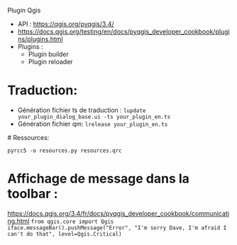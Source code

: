 Plugin Qgis
 - API : https://qgis.org/pyqgis/3.4/
 - https://docs.qgis.org/testing/en/docs/pyqgis_developer_cookbook/plugins/plugins.html
 - Plugins :
    * Plugin builder
    * Plugin reloader

# Traduction:
 - Génération fichier ts de traduction :
        `lupdate your_plugin_dialog_base.ui -ts your_plugin_en.ts`
 - Génération fichier qm:
        `lrelease your_plugin_en.ts`

# Ressources:

 `pyrcc5 -o resources.py resources.qrc`

# Affichage de message dans la toolbar :

https://docs.qgis.org/3.4/fr/docs/pyqgis_developer_cookbook/communicating.html
`
from qgis.core import Qgis
iface.messageBar().pushMessage("Error", "I'm sorry Dave, I'm afraid I can't do that", level=Qgis.Critical)
`
